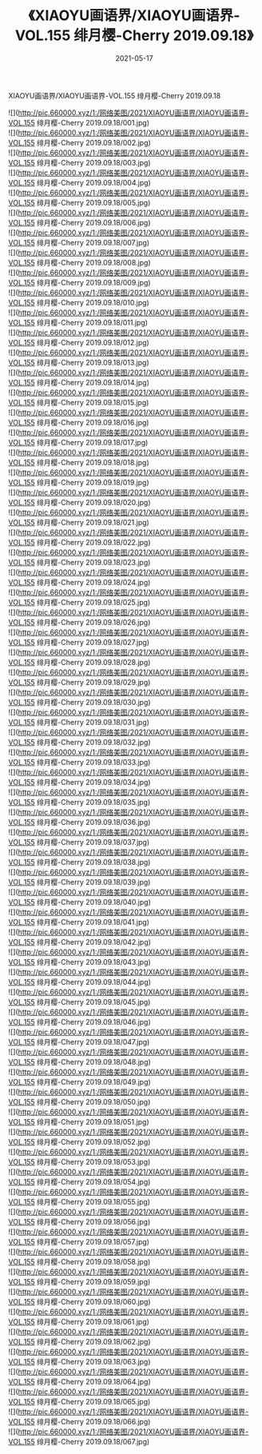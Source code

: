 ﻿---
layout: post
title:  《XIAOYU画语界/XIAOYU画语界-VOL.155 绯月樱-Cherry 2019.09.18》
date:   2021-05-17
img: http://pic.660000.xyz/1:/网络美图/2021/XIAOYU画语界/XIAOYU画语界-VOL.155 绯月樱-Cherry 2019.09.18/000.jpg
categories: [美女, 清纯, 唯美]
---

XIAOYU画语界/XIAOYU画语界-VOL.155 绯月樱-Cherry 2019.09.18

 ![](http://pic.660000.xyz/1:/网络美图/2021/XIAOYU画语界/XIAOYU画语界-VOL.155 绯月樱-Cherry 2019.09.18/001.jpg) <br>![](http://pic.660000.xyz/1:/网络美图/2021/XIAOYU画语界/XIAOYU画语界-VOL.155 绯月樱-Cherry 2019.09.18/002.jpg) <br>![](http://pic.660000.xyz/1:/网络美图/2021/XIAOYU画语界/XIAOYU画语界-VOL.155 绯月樱-Cherry 2019.09.18/003.jpg) <br>![](http://pic.660000.xyz/1:/网络美图/2021/XIAOYU画语界/XIAOYU画语界-VOL.155 绯月樱-Cherry 2019.09.18/004.jpg) <br>![](http://pic.660000.xyz/1:/网络美图/2021/XIAOYU画语界/XIAOYU画语界-VOL.155 绯月樱-Cherry 2019.09.18/005.jpg) <br>![](http://pic.660000.xyz/1:/网络美图/2021/XIAOYU画语界/XIAOYU画语界-VOL.155 绯月樱-Cherry 2019.09.18/006.jpg) <br>![](http://pic.660000.xyz/1:/网络美图/2021/XIAOYU画语界/XIAOYU画语界-VOL.155 绯月樱-Cherry 2019.09.18/007.jpg) <br>![](http://pic.660000.xyz/1:/网络美图/2021/XIAOYU画语界/XIAOYU画语界-VOL.155 绯月樱-Cherry 2019.09.18/008.jpg) <br>![](http://pic.660000.xyz/1:/网络美图/2021/XIAOYU画语界/XIAOYU画语界-VOL.155 绯月樱-Cherry 2019.09.18/009.jpg) <br>![](http://pic.660000.xyz/1:/网络美图/2021/XIAOYU画语界/XIAOYU画语界-VOL.155 绯月樱-Cherry 2019.09.18/010.jpg) <br>![](http://pic.660000.xyz/1:/网络美图/2021/XIAOYU画语界/XIAOYU画语界-VOL.155 绯月樱-Cherry 2019.09.18/011.jpg) <br>![](http://pic.660000.xyz/1:/网络美图/2021/XIAOYU画语界/XIAOYU画语界-VOL.155 绯月樱-Cherry 2019.09.18/012.jpg) <br>![](http://pic.660000.xyz/1:/网络美图/2021/XIAOYU画语界/XIAOYU画语界-VOL.155 绯月樱-Cherry 2019.09.18/013.jpg) <br>![](http://pic.660000.xyz/1:/网络美图/2021/XIAOYU画语界/XIAOYU画语界-VOL.155 绯月樱-Cherry 2019.09.18/014.jpg) <br>![](http://pic.660000.xyz/1:/网络美图/2021/XIAOYU画语界/XIAOYU画语界-VOL.155 绯月樱-Cherry 2019.09.18/015.jpg) <br>![](http://pic.660000.xyz/1:/网络美图/2021/XIAOYU画语界/XIAOYU画语界-VOL.155 绯月樱-Cherry 2019.09.18/016.jpg) <br>![](http://pic.660000.xyz/1:/网络美图/2021/XIAOYU画语界/XIAOYU画语界-VOL.155 绯月樱-Cherry 2019.09.18/017.jpg) <br>![](http://pic.660000.xyz/1:/网络美图/2021/XIAOYU画语界/XIAOYU画语界-VOL.155 绯月樱-Cherry 2019.09.18/018.jpg) <br>![](http://pic.660000.xyz/1:/网络美图/2021/XIAOYU画语界/XIAOYU画语界-VOL.155 绯月樱-Cherry 2019.09.18/019.jpg) <br>![](http://pic.660000.xyz/1:/网络美图/2021/XIAOYU画语界/XIAOYU画语界-VOL.155 绯月樱-Cherry 2019.09.18/020.jpg) <br>![](http://pic.660000.xyz/1:/网络美图/2021/XIAOYU画语界/XIAOYU画语界-VOL.155 绯月樱-Cherry 2019.09.18/021.jpg) <br>![](http://pic.660000.xyz/1:/网络美图/2021/XIAOYU画语界/XIAOYU画语界-VOL.155 绯月樱-Cherry 2019.09.18/022.jpg) <br>![](http://pic.660000.xyz/1:/网络美图/2021/XIAOYU画语界/XIAOYU画语界-VOL.155 绯月樱-Cherry 2019.09.18/023.jpg) <br>![](http://pic.660000.xyz/1:/网络美图/2021/XIAOYU画语界/XIAOYU画语界-VOL.155 绯月樱-Cherry 2019.09.18/024.jpg) <br>![](http://pic.660000.xyz/1:/网络美图/2021/XIAOYU画语界/XIAOYU画语界-VOL.155 绯月樱-Cherry 2019.09.18/025.jpg) <br>![](http://pic.660000.xyz/1:/网络美图/2021/XIAOYU画语界/XIAOYU画语界-VOL.155 绯月樱-Cherry 2019.09.18/026.jpg) <br>![](http://pic.660000.xyz/1:/网络美图/2021/XIAOYU画语界/XIAOYU画语界-VOL.155 绯月樱-Cherry 2019.09.18/027.jpg) <br>![](http://pic.660000.xyz/1:/网络美图/2021/XIAOYU画语界/XIAOYU画语界-VOL.155 绯月樱-Cherry 2019.09.18/028.jpg) <br>![](http://pic.660000.xyz/1:/网络美图/2021/XIAOYU画语界/XIAOYU画语界-VOL.155 绯月樱-Cherry 2019.09.18/029.jpg) <br>![](http://pic.660000.xyz/1:/网络美图/2021/XIAOYU画语界/XIAOYU画语界-VOL.155 绯月樱-Cherry 2019.09.18/030.jpg) <br>![](http://pic.660000.xyz/1:/网络美图/2021/XIAOYU画语界/XIAOYU画语界-VOL.155 绯月樱-Cherry 2019.09.18/031.jpg) <br>![](http://pic.660000.xyz/1:/网络美图/2021/XIAOYU画语界/XIAOYU画语界-VOL.155 绯月樱-Cherry 2019.09.18/032.jpg) <br>![](http://pic.660000.xyz/1:/网络美图/2021/XIAOYU画语界/XIAOYU画语界-VOL.155 绯月樱-Cherry 2019.09.18/033.jpg) <br>![](http://pic.660000.xyz/1:/网络美图/2021/XIAOYU画语界/XIAOYU画语界-VOL.155 绯月樱-Cherry 2019.09.18/034.jpg) <br>![](http://pic.660000.xyz/1:/网络美图/2021/XIAOYU画语界/XIAOYU画语界-VOL.155 绯月樱-Cherry 2019.09.18/035.jpg) <br>![](http://pic.660000.xyz/1:/网络美图/2021/XIAOYU画语界/XIAOYU画语界-VOL.155 绯月樱-Cherry 2019.09.18/036.jpg) <br>![](http://pic.660000.xyz/1:/网络美图/2021/XIAOYU画语界/XIAOYU画语界-VOL.155 绯月樱-Cherry 2019.09.18/037.jpg) <br>![](http://pic.660000.xyz/1:/网络美图/2021/XIAOYU画语界/XIAOYU画语界-VOL.155 绯月樱-Cherry 2019.09.18/038.jpg) <br>![](http://pic.660000.xyz/1:/网络美图/2021/XIAOYU画语界/XIAOYU画语界-VOL.155 绯月樱-Cherry 2019.09.18/039.jpg) <br>![](http://pic.660000.xyz/1:/网络美图/2021/XIAOYU画语界/XIAOYU画语界-VOL.155 绯月樱-Cherry 2019.09.18/040.jpg) <br>![](http://pic.660000.xyz/1:/网络美图/2021/XIAOYU画语界/XIAOYU画语界-VOL.155 绯月樱-Cherry 2019.09.18/041.jpg) <br>![](http://pic.660000.xyz/1:/网络美图/2021/XIAOYU画语界/XIAOYU画语界-VOL.155 绯月樱-Cherry 2019.09.18/042.jpg) <br>![](http://pic.660000.xyz/1:/网络美图/2021/XIAOYU画语界/XIAOYU画语界-VOL.155 绯月樱-Cherry 2019.09.18/043.jpg) <br>![](http://pic.660000.xyz/1:/网络美图/2021/XIAOYU画语界/XIAOYU画语界-VOL.155 绯月樱-Cherry 2019.09.18/044.jpg) <br>![](http://pic.660000.xyz/1:/网络美图/2021/XIAOYU画语界/XIAOYU画语界-VOL.155 绯月樱-Cherry 2019.09.18/045.jpg) <br>![](http://pic.660000.xyz/1:/网络美图/2021/XIAOYU画语界/XIAOYU画语界-VOL.155 绯月樱-Cherry 2019.09.18/046.jpg) <br>![](http://pic.660000.xyz/1:/网络美图/2021/XIAOYU画语界/XIAOYU画语界-VOL.155 绯月樱-Cherry 2019.09.18/047.jpg) <br>![](http://pic.660000.xyz/1:/网络美图/2021/XIAOYU画语界/XIAOYU画语界-VOL.155 绯月樱-Cherry 2019.09.18/048.jpg) <br>![](http://pic.660000.xyz/1:/网络美图/2021/XIAOYU画语界/XIAOYU画语界-VOL.155 绯月樱-Cherry 2019.09.18/049.jpg) <br>![](http://pic.660000.xyz/1:/网络美图/2021/XIAOYU画语界/XIAOYU画语界-VOL.155 绯月樱-Cherry 2019.09.18/050.jpg) <br>![](http://pic.660000.xyz/1:/网络美图/2021/XIAOYU画语界/XIAOYU画语界-VOL.155 绯月樱-Cherry 2019.09.18/051.jpg) <br>![](http://pic.660000.xyz/1:/网络美图/2021/XIAOYU画语界/XIAOYU画语界-VOL.155 绯月樱-Cherry 2019.09.18/052.jpg) <br>![](http://pic.660000.xyz/1:/网络美图/2021/XIAOYU画语界/XIAOYU画语界-VOL.155 绯月樱-Cherry 2019.09.18/053.jpg) <br>![](http://pic.660000.xyz/1:/网络美图/2021/XIAOYU画语界/XIAOYU画语界-VOL.155 绯月樱-Cherry 2019.09.18/054.jpg) <br>![](http://pic.660000.xyz/1:/网络美图/2021/XIAOYU画语界/XIAOYU画语界-VOL.155 绯月樱-Cherry 2019.09.18/055.jpg) <br>![](http://pic.660000.xyz/1:/网络美图/2021/XIAOYU画语界/XIAOYU画语界-VOL.155 绯月樱-Cherry 2019.09.18/056.jpg) <br>![](http://pic.660000.xyz/1:/网络美图/2021/XIAOYU画语界/XIAOYU画语界-VOL.155 绯月樱-Cherry 2019.09.18/057.jpg) <br>![](http://pic.660000.xyz/1:/网络美图/2021/XIAOYU画语界/XIAOYU画语界-VOL.155 绯月樱-Cherry 2019.09.18/058.jpg) <br>![](http://pic.660000.xyz/1:/网络美图/2021/XIAOYU画语界/XIAOYU画语界-VOL.155 绯月樱-Cherry 2019.09.18/059.jpg) <br>![](http://pic.660000.xyz/1:/网络美图/2021/XIAOYU画语界/XIAOYU画语界-VOL.155 绯月樱-Cherry 2019.09.18/060.jpg) <br>![](http://pic.660000.xyz/1:/网络美图/2021/XIAOYU画语界/XIAOYU画语界-VOL.155 绯月樱-Cherry 2019.09.18/061.jpg) <br>![](http://pic.660000.xyz/1:/网络美图/2021/XIAOYU画语界/XIAOYU画语界-VOL.155 绯月樱-Cherry 2019.09.18/062.jpg) <br>![](http://pic.660000.xyz/1:/网络美图/2021/XIAOYU画语界/XIAOYU画语界-VOL.155 绯月樱-Cherry 2019.09.18/063.jpg) <br>![](http://pic.660000.xyz/1:/网络美图/2021/XIAOYU画语界/XIAOYU画语界-VOL.155 绯月樱-Cherry 2019.09.18/064.jpg) <br>![](http://pic.660000.xyz/1:/网络美图/2021/XIAOYU画语界/XIAOYU画语界-VOL.155 绯月樱-Cherry 2019.09.18/065.jpg) <br>![](http://pic.660000.xyz/1:/网络美图/2021/XIAOYU画语界/XIAOYU画语界-VOL.155 绯月樱-Cherry 2019.09.18/066.jpg) <br>![](http://pic.660000.xyz/1:/网络美图/2021/XIAOYU画语界/XIAOYU画语界-VOL.155 绯月樱-Cherry 2019.09.18/067.jpg) <br>